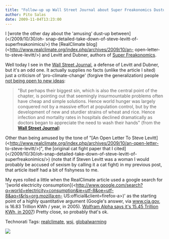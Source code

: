 ```yaml
---
title: "Follow-up up Wall Street Journal about Super Freakonomics Dustup"
author: Pito Salas
date: 2009-11-04T13:23:00
---
```




I [wrote the other day about the 'amusing' dust-up between](</2009/10/30/oh-
snap-detailed-take-down-of-steve-levitt-of-superfreakonimics/>) the
[RealClimate blog](<http://www.realclimate.org/index.php/archives/2009/10/an-
open-letter-to-steve-levitt/>) and Levitt and Dubner, authors of [Super
Freakonomics](<http://superfreakonomicsbook.com/>).

Well today I see in the [Wall Street
Journal](<http://online.wsj.com/article/SB10001424052748704335904574495643459234318.html?mod=rss_most_emailed_week>),
a defense of Levitt and Dubner, but it's an odd one. It actually supplies no
facts (unlike the article I sited) just a criticism of 'pro-climate-change'
(forgive the generalization) people [not being open to new
ideas](<http://online.wsj.com/article/SB10001424052748704335904574495643459234318.html?mod=rss_most_emailed_week>):

> "But perhaps their biggest sin, which is also the central point of the
> chapter, is pointing out that seemingly insurmountable problems often have
> cheap and simple solutions. Hence world hunger was largely conquered not by
> a massive effort at population control, but by the development of new and
> sturdier strains of wheat and rice. Hence infection and mortality rates in
> hospitals declined dramatically as doctors began to appreciate the need to
> wash their hands" (from the [**Wall Street
> Journal**](<http://online.wsj.com/article/SB10001424052748704335904574495643459234318.html?mod=rss_most_emailed_week>))

Other than being amused by the tone of "[An Open Letter To Steve
Levitt](<http://www.realclimate.org/index.php/archives/2009/10/an-open-letter-
to-steve-levitt/>)", the [original cat fight paper that I
cited](</2009/10/30/oh-snap-detailed-take-down-of-steve-levitt-of-
superfreakonimics/>) (note that if Steven Levitt was a woman I would probably
be accused of sexism by calling it a cat fight) in my previous post, that
article itself had a bit of fishyness to me.

My eyes rolled a little when the RealClimate article used a google search for
'[world electricity
consumption](<http://www.google.com/search?q=world+electricity+consumption&ie=utf-8&oe=utf-8&aq=t&rls=org.mozilla:en-
US:official&client=firefox-a>)' as the starting point of a highly quantitative
argument (Google's answer, via www.cia.gov, is 16.83 Trillion KWh / year, in
2005). [Wolfram Alpha says it's 15.45 Trillion KWh, in
2007](<http://www.wolframalpha.com/input/?i=world+electricity+consumption>))
Pretty close, so probably that's ok.

Technorati Tags: [realclimate](<http://technorati.com/tag/realclimate>),
[wsj](<http://technorati.com/tag/wsj>),
[globalwarming](<http://technorati.com/tag/globalwarming>)

![](https://i0.wp.com/img.zemanta.com/pixy.gif?w=584)


